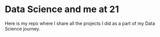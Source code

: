 # Data Science and me at 21
Here is my repo where I share all the projects I did as a part of my Data Science journey.
